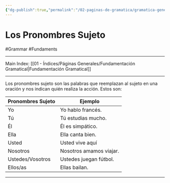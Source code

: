 ```yaml
---
{"dg-publish":true,"permalink":"/02-paginas-de-gramatica/gramatica-general/los-pronombres-sujeto/"}
---
```


# Los Pronombres Sujeto
#Grammar #Fundaments 
___
Main Index: [[01 - Índices/Páginas Generales/Fundamentación Gramatical\|Fundamentación Gramatical]]
___
Los pronombres sujeto son las palabras que reemplazan al sujeto en una oración y nos indican quién realiza la acción. Estos son:

| Pronombres Sujeto | Ejemplo                 |
| ----------------- | ----------------------- |
| Yo                | Yo hablo francés.       |
| Tú                | Tú estudias mucho.      |
| Él                | Él es simpático.        |
| Ella              | Ella canta bien.        |
| Usted             | Usted vive aquí         |
| Nosotros          | Nosotros amamos viajar. |
| Ustedes/Vosotros  | Ustedes juegan fútbol.  |
| Ellos/as          | Ellas bailan.           |

___
